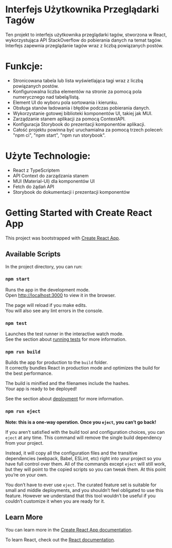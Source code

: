 # Interfejs Użytkownika Przeglądarki Tagów
Ten projekt to interfejs użytkownika przeglądarki tagów, stworzona w React, wykorzystująca API StackOverflow do pobierania danych na temat tagów. Interfejs zapewnia przeglądanie tagów wraz z liczbą powiązanych postów.

# Funkcje:
- Stronicowana tabela lub lista wyświetlająca tagi wraz z liczbą powiązanych postów.
- Konfigurowalna liczba elementów na stronie za pomocą pola numerycznego nad tabelą/listą.
- Element UI do wyboru pola sortowania i kierunku.
- Obsługa stanów ładowania i błędów podczas pobierania danych.
- Wykorzystanie gotowej biblioteki komponentów UI, takiej jak MUI.
- Zarządzanie stanem aplikacji za pomocą ContextAPI.
- Konfiguracja Storybook do prezentacji komponentów aplikacji.
- Całość projektu powinna być uruchamialna za pomocą trzech poleceń: "npm ci", "npm start", "npm run storybook".

# Użyte Technologie:
- React z TypeScriptem
- API Context do zarządzania stanem
- MUI (Material-UI) dla komponentów UI
- Fetch do żądań API
- Storybook do dokumentacji i prezentacji komponentów


# Getting Started with Create React App

This project was bootstrapped with [Create React App](https://github.com/facebook/create-react-app).

## Available Scripts

In the project directory, you can run:

### `npm start`

Runs the app in the development mode.\
Open [http://localhost:3000](http://localhost:3000) to view it in the browser.

The page will reload if you make edits.\
You will also see any lint errors in the console.

### `npm test`

Launches the test runner in the interactive watch mode.\
See the section about [running tests](https://facebook.github.io/create-react-app/docs/running-tests) for more information.

### `npm run build`

Builds the app for production to the `build` folder.\
It correctly bundles React in production mode and optimizes the build for the best performance.

The build is minified and the filenames include the hashes.\
Your app is ready to be deployed!

See the section about [deployment](https://facebook.github.io/create-react-app/docs/deployment) for more information.

### `npm run eject`

**Note: this is a one-way operation. Once you `eject`, you can’t go back!**

If you aren’t satisfied with the build tool and configuration choices, you can `eject` at any time. This command will remove the single build dependency from your project.

Instead, it will copy all the configuration files and the transitive dependencies (webpack, Babel, ESLint, etc) right into your project so you have full control over them. All of the commands except `eject` will still work, but they will point to the copied scripts so you can tweak them. At this point you’re on your own.

You don’t have to ever use `eject`. The curated feature set is suitable for small and middle deployments, and you shouldn’t feel obligated to use this feature. However we understand that this tool wouldn’t be useful if you couldn’t customize it when you are ready for it.

## Learn More

You can learn more in the [Create React App documentation](https://facebook.github.io/create-react-app/docs/getting-started).

To learn React, check out the [React documentation](https://reactjs.org/).
